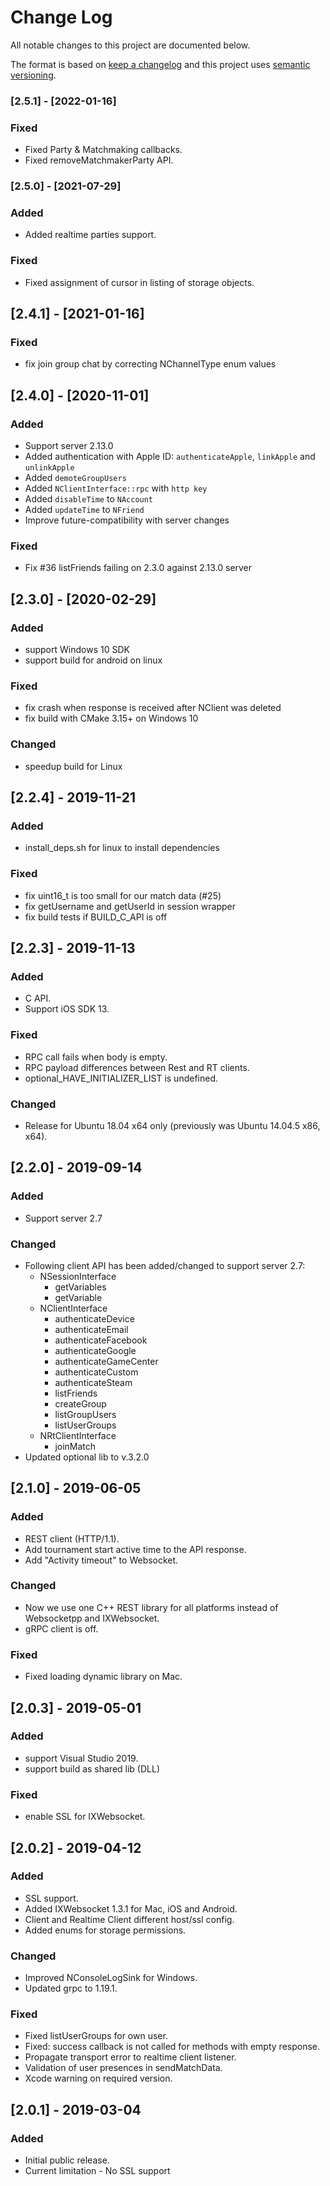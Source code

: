 # Change Log

All notable changes to this project are documented below.

The format is based on [keep a changelog](http://keepachangelog.com/) and this project uses [semantic versioning](http://semver.org/).

### [2.5.1] - [2022-01-16]

### Fixed
- Fixed Party & Matchmaking callbacks.
- Fixed removeMatchmakerParty API.

### [2.5.0] - [2021-07-29]

### Added
- Added realtime parties support.

### Fixed
- Fixed assignment of cursor in listing of storage objects.

## [2.4.1] - [2021-01-16]
### Fixed
- fix join group chat by correcting NChannelType enum values

## [2.4.0] - [2020-11-01]
### Added
- Support server 2.13.0
- Added authentication with Apple ID: `authenticateApple`, `linkApple` and `unlinkApple`
- Added `demoteGroupUsers`
- Added `NClientInterface::rpc` with `http key`
- Added `disableTime` to `NAccount`
- Added `updateTime` to `NFriend`
- Improve future-compatibility with server changes

### Fixed
- Fix #36 listFriends failing on 2.3.0 against 2.13.0 server

## [2.3.0] - [2020-02-29]
### Added
- support Windows 10 SDK
- support build for android on linux

### Fixed
- fix crash when response is received after NClient was deleted
- fix build with CMake 3.15+ on Windows 10

### Changed
- speedup build for Linux

## [2.2.4] - 2019-11-21
### Added
- install_deps.sh for linux to install dependencies

### Fixed
- fix uint16_t is too small for our match data (#25)
- fix getUsername and getUserId in session wrapper
- fix build tests if BUILD_C_API is off

## [2.2.3] - 2019-11-13
### Added
- C API.
- Support iOS SDK 13.

### Fixed
- RPC call fails when body is empty.
- RPC payload differences between Rest and RT clients.
- optional_HAVE_INITIALIZER_LIST is undefined.

### Changed
- Release for Ubuntu 18.04 x64 only (previously was Ubuntu 14.04.5 x86, x64).

## [2.2.0] - 2019-09-14
### Added
- Support server 2.7

### Changed
- Following client API has been added/changed to support server 2.7:
  - NSessionInterface
    - getVariables
    - getVariable
  - NClientInterface
    - authenticateDevice
    - authenticateEmail
    - authenticateFacebook
    - authenticateGoogle
    - authenticateGameCenter
    - authenticateCustom
    - authenticateSteam
    - listFriends
    - createGroup
    - listGroupUsers
    - listUserGroups
  - NRtClientInterface
    - joinMatch
- Updated optional lib to v.3.2.0

## [2.1.0] - 2019-06-05
### Added
- REST client (HTTP/1.1).
- Add tournament start active time to the API response.
- Add "Activity timeout" to Websocket.

### Changed
- Now we use one C++ REST library for all platforms instead of Websocketpp and IXWebsocket.
- gRPC client is off.

### Fixed
- Fixed loading dynamic library on Mac.

## [2.0.3] - 2019-05-01
### Added
- support Visual Studio 2019.
- support build as shared lib (DLL)

### Fixed
- enable SSL for IXWebsocket.

## [2.0.2] - 2019-04-12
### Added
- SSL support.
- Added IXWebsocket 1.3.1 for Mac, iOS and Android.
- Client and Realtime Client different host/ssl config.
- Added enums for storage permissions.

### Changed
- Improved NConsoleLogSink for Windows.
- Updated grpc to 1.19.1.

### Fixed
- Fixed listUserGroups for own user.
- Fixed: success callback is not called for methods with empty response.
- Propagate transport error to realtime client listener.
- Validation of user presences in sendMatchData.
- Xcode warning on required version.

## [2.0.1] - 2019-03-04
### Added
- Initial public release.
- Current limitation - No SSL support
